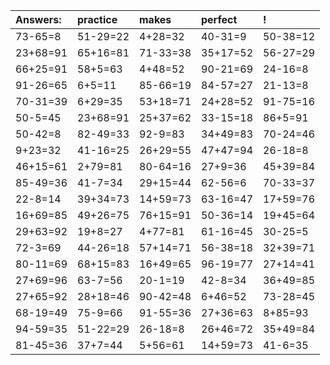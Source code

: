 | Answers: | practice | makes | perfect | ! |
| :--- | :--- | :--- | :--- | :--- |
| 73-65=8 | 51-29=22 | 4+28=32 | 40-31=9 | 50-38=12 | 
| 23+68=91 | 65+16=81 | 71-33=38 | 35+17=52 | 56-27=29 | 
| 66+25=91 | 58+5=63 | 4+48=52 | 90-21=69 | 24-16=8 | 
| 91-26=65 | 6+5=11 | 85-66=19 | 84-57=27 | 21-13=8 | 
| 70-31=39 | 6+29=35 | 53+18=71 | 24+28=52 | 91-75=16 | 
| 50-5=45 | 23+68=91 | 25+37=62 | 33-15=18 | 86+5=91 | 
| 50-42=8 | 82-49=33 | 92-9=83 | 34+49=83 | 70-24=46 | 
| 9+23=32 | 41-16=25 | 26+29=55 | 47+47=94 | 26-18=8 | 
| 46+15=61 | 2+79=81 | 80-64=16 | 27+9=36 | 45+39=84 | 
| 85-49=36 | 41-7=34 | 29+15=44 | 62-56=6 | 70-33=37 | 
| 22-8=14 | 39+34=73 | 14+59=73 | 63-16=47 | 17+59=76 | 
| 16+69=85 | 49+26=75 | 76+15=91 | 50-36=14 | 19+45=64 | 
| 29+63=92 | 19+8=27 | 4+77=81 | 61-16=45 | 30-25=5 | 
| 72-3=69 | 44-26=18 | 57+14=71 | 56-38=18 | 32+39=71 | 
| 80-11=69 | 68+15=83 | 16+49=65 | 96-19=77 | 27+14=41 | 
| 27+69=96 | 63-7=56 | 20-1=19 | 42-8=34 | 36+49=85 | 
| 27+65=92 | 28+18=46 | 90-42=48 | 6+46=52 | 73-28=45 | 
| 68-19=49 | 75-9=66 | 91-55=36 | 27+36=63 | 8+85=93 | 
| 94-59=35 | 51-22=29 | 26-18=8 | 26+46=72 | 35+49=84 | 
| 81-45=36 | 37+7=44 | 5+56=61 | 14+59=73 | 41-6=35 | 
